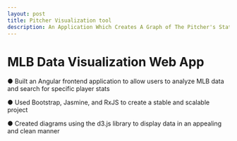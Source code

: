 ```yaml
---
layout: post
title: Pitcher Visualization tool
description: An Application Which Creates A Graph of The Pitcher's Stats
---
```


MLB Data Visualization Web App
============

● Built an Angular frontend application to allow users to analyze MLB data and search for specific
player stats

● Used Bootstrap, Jasmine, and RxJS to create a stable and scalable project

● Created diagrams using the d3.js library to display data in an appealing and clean manner